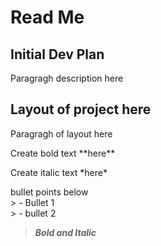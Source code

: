 <H1>Read Me</H1>

<H2>Initial Dev Plan</H2>
<P>Paragragh description here</P>

<H2>Layout of project here</H2>
<p>Paragragh of layout here</p>

<p>Create bold text **here**</p>
<p>Create italic text *here*</p>

<p>bullet points below <br>
>    - Bullet 1 <br>
>    - bullet 2 <br>

>   ***Bold and Italic*** </p>

